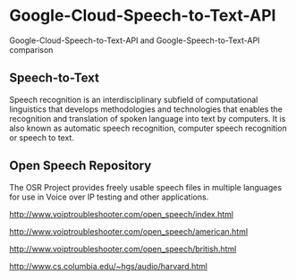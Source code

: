# Google-Cloud-Speech-to-Text-API
Google-Cloud-Speech-to-Text-API and Google-Speech-to-Text-API comparison

## Speech-to-Text

Speech recognition is an interdisciplinary subfield of computational linguistics that develops methodologies and technologies that enables the recognition and translation of spoken language into text by computers. It is also known as automatic speech recognition, computer speech recognition or speech to text.

## Open Speech Repository 

The OSR Project provides freely usable speech files in multiple languages for use in Voice over IP testing and other applications.

http://www.voiptroubleshooter.com/open_speech/index.html

http://www.voiptroubleshooter.com/open_speech/american.html
    
http://www.voiptroubleshooter.com/open_speech/british.html

http://www.cs.columbia.edu/~hgs/audio/harvard.html